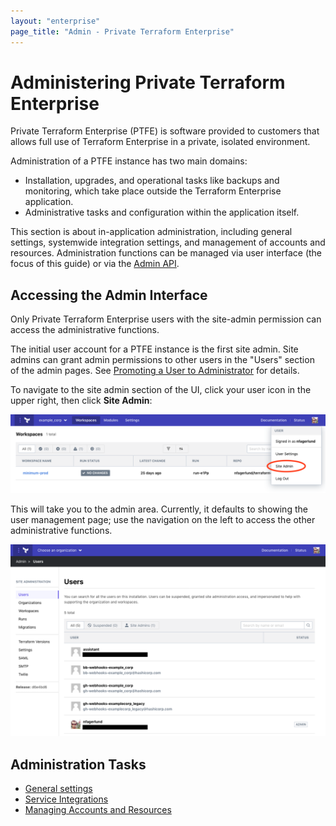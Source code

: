 ```yaml
---
layout: "enterprise"
page_title: "Admin - Private Terraform Enterprise"
---
```


# Administering Private Terraform Enterprise

Private Terraform Enterprise (PTFE) is software provided to customers that allows full use of Terraform Enterprise in a private, isolated environment.

Administration of a PTFE instance has two main domains:

- Installation, upgrades, and operational tasks like backups and monitoring, which take place outside the Terraform Enterprise application.
- Administrative tasks and configuration within the application itself.

This section is about in-application administration, including general settings, systemwide integration settings, and management of accounts and resources. Administration functions can be managed via user interface (the focus of this guide) or via the [Admin API](../../api/admin/index.html).

## Accessing the Admin Interface

Only Private Terraform Enterprise users with the site-admin permission can access the administrative functions.

The initial user account for a PTFE instance is the first site admin. Site admins can grant admin permissions to other users in the "Users" section of the admin pages. See [Promoting a User to Administrator](./resources.html#promoting-a-user-to-administrator) for details.

To navigate to the site admin section of the UI, click your user icon in the upper right, then click **Site Admin**:

![screenshot: the "Site Admin" link in the user menu](./images/admin-navigate.png)

This will take you to the admin area. Currently, it defaults to showing the user management page; use the navigation on the left to access the other administrative functions.

![screenshot: the user management page, with the site administration navigation list on the left side](./images/admin-users.png)

## Administration Tasks

* [General settings](./general.html)
* [Service Integrations](./integration.html)
* [Managing Accounts and Resources](./resources.html)

